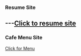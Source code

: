 ### Resume Site ###
---[Click to resume site](https://yashsainani.github.io/Learning-HTML/HTML-Classwork-1/)
---
### Cafe Menu Site ###
[Click for Menu](https://yashsainani.github.io/Learning-HTML/HTML-Homework-1/)